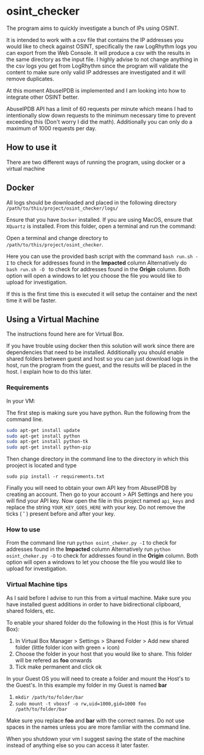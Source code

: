 # osint_checker

The program aims to quickly investigate a bunch of IPs using OSINT.

It is intended to work with a csv file that contains the IP addresses you would like to check against OSINT, specifically the raw LogRhythm logs you can export from the Web Console. It will produce a csv with the results in the same directory as the input file. I highly advise to not change anything in the csv logs you get from LogRhythm since the program will validate the content to make sure only valid IP addresses are investigated and it will remove duplicates.

At this moment AbuseIPDB is implemented and I am looking into how to integrate other OSINT better.

AbuseIPDB API has a limit of 60 requests per minute which means I had to intentionally slow down requests to the minimum necessary time to prevent exceeding this (Don't worry I did the math). Additionally you can only do a maximum of 1000 requests per day.

## How to use it

There are two different ways of running the program, using docker or a virtual machine

## Docker

All logs should be downloaded and placed in the following directory `/path/to/this/project/osint_checker/logs/`

Ensure that you have `Docker` installed. If you are using MacOS, ensure that `XQuartz` is installed. From this folder, open a terminal and run the command:

Open a terminal and change directory to `/path/to/this/project/osint_checker`. 

Here you can use the provided bash script with the command `bash run.sh -I` to check for addresses found in the **Impacted** column
Alternatively do `bash run.sh -O ` to check for addresses found in the **Origin** column. Both option will open a windows to let you choose the file you would like to upload for investigation.

If this is the first time this is executed it will setup the container and the next time it will be faster.

## Using a Virtual Machine

The instructions found here are for Virtual Box.

If you have trouble using docker then this solution will work since there are dependencies that need to be installed. Additionally you should enable shared folders between guest and host so you can just download logs in the host, run the program from the guest, and the results will be placed in the host. I explain how to do this later.

### Requirements

In your VM:

The first step is making sure you have python. Run the following from the command line.

```bash
sudo apt-get install update
sudo apt-get install python
sudo apt-get install python-tk
sudo apt-get install python-pip
```

 Then change directory in the command line to the directory in which this prooject is located and type

 ```
 sudo pip install -r requirements.txt
 ```

 Finally you will need to obtain your own API key from AbuseIPDB by creating an account. Then go to your account > API Settings and here you will find your API key. Now open the file in this project named `api_keys` and replace the string `YOUR_KEY_GOES_HERE` with your key. Do not remove the ticks ( ' ) present before and after your key.

 ### How to use

 From the command line run `python osint_cheker.py -I` to check for addresses found in the **Impacted** column
 Alternatively run `python osint_cheker.py -O` to check for addresses found in the **Origin** column. Both option will open a windows to let you choose the file you would like to upload for investigation.

 ### Virtual Machine tips

 As I said before I advise to run this from a virtual machine. Make sure you have installed guest additions in order to have bidirectional clipboard, shared folders, etc.

 To enable your shared folder do the following in the Host (this is for Virtual Box):

 1. In Virtual Box Manager > Settings > Shared Folder > Add new shared folder (little folder icon with green + icon)
 2. Choose the folder in your host that you would like to share. This folder will be refered as **foo** onwards
 3. Tick make permanent and click ok

 In your Guest OS you will need to create a folder and mount the Host's to the Guest's. In this example my folder in my Guest is named **bar**

 1. `mkdir /path/to/folder/bar`
 2. `sudo mount -t vboxsf -o rw,uid=1000,gid=1000 foo /path/to/folder/bar`

 Make sure you replace **foo** and **bar** with the correct names. Do not use spaces in the names unless you are more familiar with the command line.

 When you shutdown your vm I suggest saving the state of the machine instead of anything else so you can access it later faster.
